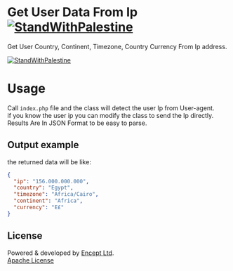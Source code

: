 # Get User Data From Ip [![StandWithPalestine](https://raw.githubusercontent.com/kimoandroid/StandWithPalestine/main/assets/palestine_badge.svg)](https://github.com/kimoandroid/StandWithPalestine)
Get User Country, Continent, Timezone, Country Currency From Ip address.

[![StandWithPalestine](https://raw.githubusercontent.com/kimoandroid/StandWithPalestine/main/assets/palestine_banner.svg)](https://github.com/kimoandroid/StandWithPalestine/blob/main/Donate.md)

# Usage
Call `index.php` file and the class will detect the user Ip from User-agent. </br>
if you know the user ip you can modify the class to send the Ip directly.  </br>
Results Are In JSON Format to be easy to parse.

## Output example
the returned data will be like:

```json
{
  "ip": "156.000.000.000", 
  "country": "Egypt", 
  "timezone": "Africa/Cairo", 
  "continent": "Africa", 
  "currency": "E£"
}
```

## License
Powered & developed by [Encept Ltd](https://encept.co). </br>
[Apache License](https://www.apache.org/licenses/LICENSE-2.0)
